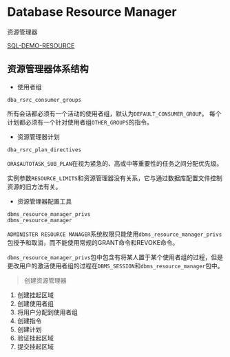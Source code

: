 # Database Resource Manager

资源管理器

[SQL-DEMO-RESOURCE](../../scripts/mgmt/resource/resource.sql)

## 资源管理器体系结构

- 使用者组

`dba_rsrc_consumer_groups`

所有会话都必须有一个活动的使用者组，默认为`DEFAULT_CONSUMER_GROUP`。
每个计划都必须有一个针对使用者组`OTHER_GROUPS`的指令。

- 资源管理器计划

`dba_rsrc_plan_directives`

`ORA$AUTOTASK_SUB_PLAN`在视为紧急的、高或中等重要性的任务之间分配优先级。

实例参数`RESOURCE_LIMITS`和资源管理器没有关系，它与通过数据库配置文件控制资源的旧方法有关。

- 资源管理器配置工具

```oracle
dbms_resource_manager_privs
dbms_resource_manager
```

`ADMINISTER RESOURCE MANAGER`系统权限只能使用`dbms_resource_manager_privs`包授予和取消，而不能使用常规的GRANT命令和REVOKE命令。

`dbms_resource_manager_privs`包中包含有将某人置于某个使用者组的过程，但是更改用户的激活使用者组的过程在`DBMS_SESSION`和`dbms_resource_manager`包中。


> 创建资源管理器

1. 创建挂起区域
2. 创建使用者组
3. 将用户分配到使用者组
4. 创建指令
5. 创建计划
6. 验证挂起区域
7. 提交挂起区域

